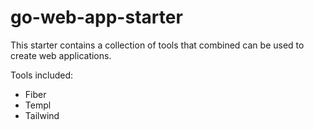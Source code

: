 # go-web-app-starter

This starter contains a collection of tools that combined can be used to create web applications.

Tools included:

- Fiber
- Templ
- Tailwind